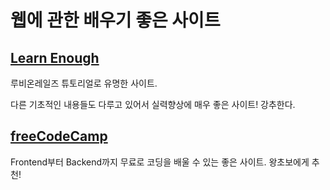 # 웹에 관한 배우기 좋은 사이트

## [Learn Enough](https://www.learnenough.com/)

루비온레일즈 튜토리얼로 유명한 사이트.

다른 기초적인 내용들도 다루고 있어서 실력향상에 매우 좋은 사이트! 강추한다.

## [freeCodeCamp](https://www.freecodecamp.com/map)

Frontend부터 Backend까지 무료로 코딩을 배울 수 있는 좋은 사이트. 왕초보에게 추천!
